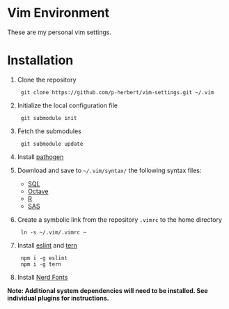# Vim Environment

These are my personal vim settings.

# Installation

1. Clone the repository

        git clone https://github.com/p-herbert/vim-settings.git ~/.vim

2. Initialize the local configuration file

        git submodule init

3. Fetch the submodules

        git submodule update

4. Install [pathogen]
5. Download and save to `~/.vim/syntax/` the following syntax files:
    - [SQL]
    - [Octave]
    - [R]
    - [SAS]
6. Create a symbolic link from the repository `.vimrc` to the home directory

        ln -s ~/.vim/.vimrc ~

7. Install [eslint] and [tern]

        npm i -g eslint
        npm i -g tern

8. Install [Nerd Fonts]

**Note: Additional system dependencies will need to be installed. See individual plugins for instructions.**

[pathogen]: https://github.com/tpope/vim-pathogen
[SQL]: http://www.vim.org/scripts/script.php?script_id=3702
[Octave]: http://www.vim.org/scripts/script.php?script_id=3600
[R]: http://www.vim.org/scripts/script.php?script_id=2984
[SAS]: http://www.vim.org/scripts/script.php?script_id=3522
[eslint]: https://eslint.org
[Nerd Fonts]: https://github.com/ryanoasis/nerd-fonts
[tern]: https://ternjs.net
